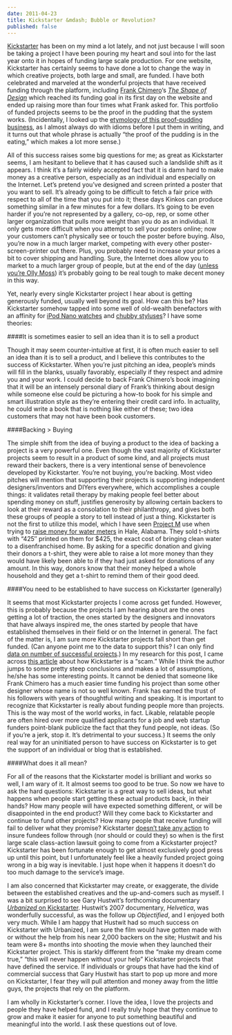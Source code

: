 ```yaml
---
date: 2011-04-23
title: Kickstarter &mdash; Bubble or Revolution?
published: false
---
```

[Kickstarter](http://www.kickstarter.com/ "Kickstarter") has been on my mind a lot lately, and not just because I will soon be taking a project I have been pouring my heart and soul into for the last year onto it in hopes of funding large scale production. For one website, Kickstarter has certainly seems to have done a lot to change the way in which creative projects, both large and small, are funded. I have both celebrated and marveled at the wonderful projects that have received funding through the platform, including [Frank Chimero](http://www.frankchimero.com/ "Frank Chimero")‘s [_The Shape of Design_](http://www.kickstarter.com/projects/30453381/the-shape-of-design "The Shape of Design on Kickstarter") which reached its funding goal in its first day on the website and ended up raising more than four times what Frank asked for. This portfolio of funded projects seems to be the proof in the pudding that the system works. (Incidentally, I looked up the [etymology of this proof-pudding business](http://ask.yahoo.com/20020903.html), as I almost always do with idioms before I put them in writing, and it turns out that whole phrase is actually “the proof of the pudding is in the eating,” which makes a lot more sense.)

All of this success raises some big questions for me; as great as Kickstarter seems, I am hesitant to believe that it has caused such a landslide shift as it appears. I think it’s a fairly widely accepted fact that it is damn hard to make money as a creative person, especially as an individual and especially on the Internet. Let’s pretend you’ve designed and screen printed a poster that you want to sell. It’s already going to be difficult to fetch a fair price with respect to all of the time that you put into it; these days Kinkos can produce something similar in a few minutes for a few dollars. It’s going to be even harder if you’re not represented by a gallery, co-op, rep, or some other larger organization that pulls more weight than you do as an individual. It only gets more difficult when you attempt to sell your posters online; now your customers can’t physically see or touch the poster before buying. Also, you’re now in a much larger market, competing with every other poster-screen-printer out there. Plus, you probably need to increase your prices a bit to cover shipping and handling. Sure, the Internet does allow you to market to a much larger group of people, but at the end of the day ([unless you’re Olly Moss](http://www.moss.fm/post/2401000278/star-wars-posters-on-sale-info "Star Wars Posters on Sale")) it’s probably going to be real tough to make decent money in this way.

Yet, nearly every single Kickstarter project I hear about is getting generously funded, usually well beyond its goal. How can this be? Has Kickstarter somehow tapped into some well of old-wealth benefactors with an affinity for [iPod Nano watches](http://www.kickstarter.com/projects/1104350651/tiktok-lunatik-multi-touch-watch-kits "Tiktok on Kickstarter") and [chubby styluses](http://www.kickstarter.com/projects/danprovost/the-cosmonaut-a-wide-grip-stylus-for-touch-screens "The Cosmonaut on Kickstarter")? I have some theories:

####It is sometimes easier to sell an idea than it is to sell a product

Though it may seem counter-intuitive at first, it is often much easier to sell an idea than it is to sell a product, and I believe this contributes to the success of Kickstarter. When you’re just pitching an idea, people’s minds will fill in the blanks, usually favorably, especially if they respect and admire you and your work. I could decide to back Frank Chimero’s book imagining that it will be an intensely personal diary of Frank’s thinking about design while someone else could be picturing a how-to book for his simple and smart illustration style as they’re entering their credit card info. In actuality, he could write a book that is nothing like either of these; two idea customers that may not have been book customers.

####Backing > Buying

The simple shift from the idea of buying a product to the idea of backing a project is a very powerful one. Even though the vast majority of Kickstarter projects seem to result in a product of some kind, and all projects must reward their backers, there is a very intentional sense of benevolence developed by Kickstarter. You’re not buying, you’re backing. Most video pitches will mention that supporting their projects is supporting independent designers/inventors and DIYers everywhere, which accomplishes a couple things: it validates retail therapy by making people feel better about spending money on stuff, justifies generosity by allowing certain backers to look at their reward as a consolation to their philanthropy, and gives both these groups of people a story to tell instead of just a thing. Kickstarter is not the first to utilize this model, which I have seen [Project M](http://www.projectmlab.com/ "Project M") use when trying to [raise money for water meters](http://www.buyameter.org/index.html "Buy A Meter") in Hale, Alabama. They sold t-shirts with “425″ printed on them for $425, the exact cost of bringing clean water to a disenfranchised home. By asking for a specific donation and giving their donors a t-shirt, they were able to raise a lot more money than they would have likely been able to if they had just asked for donations of any amount. In this way, donors know that their money helped a whole household and they get a t-shirt to remind them of their good deed.

####You need to be established to have success on Kickstarter (generally)

It seems that most Kickstarter projects I come across get funded. However, this is probably because the projects I am hearing about are the ones getting a lot of traction, the ones started by the designers and innovators that have always inspired me, the ones started by people that have established themselves in their field or on the Internet in general. The fact of the matter is, I am sure more Kickstarter projects fall short than get funded. (Can anyone point me to the data to support this? I can only find [data on number of successful projects](http://blog.kickstarter.com/post/2686751109/kickstarter-awards-by-the-numbers).) In my research for this post, I came across [this article](http://www.windycityblogger.com/2009/10/13/kickstarter-website-is-a-scam/ "Kickstarter is a scam") about how Kickstarter is a “scam.” While I think the author jumps to some pretty steep conclusions and makes a lot of assumptions, he/she has some interesting points. It cannot be denied that someone like Frank Chimero has a much easier time funding his project than some other designer whose name is not so well known. Frank has earned the trust of his followers with years of thoughtful writing and speaking. It is important to recognize that Kickstarter is really about funding people more than projects. This is the way most of the world works, in fact. Likable, relatable people are often hired over more qualified applicants for a job and web startup funders point-blank publicize the fact that they fund people, not ideas. (So if you’re a jerk, stop it. It’s detrimental to your success.) It seems the only real way for an uninitiated person to have success on Kickstarter is to get the support of an individual or blog that is established.

####What does it all mean?

For all of the reasons that the Kickstarter model is brilliant and works so well, I am wary of it. It almost seems too good to be true. So now we have to ask the hard questions: Kickstarter is a great way to sell ideas, but what happens when people start getting these actual products back, in their hands? How many people will have expected something different, or will be disappointed in the end product? Will they come back to Kickstarter and continue to fund other projects? How many people that receive funding will fail to deliver what they promise? Kickstarter [doesn’t take any action](http://www.kickstarter.com/help/faq#piIAmUnabToCompMyProjAsListWhatShouIDo) to insure fundees follow through (nor should or could they) so when is the first large scale class-action lawsuit going to come from a Kickstarter project? Kickstarter has been fortunate enough to get almost exclusively good press up until this point, but I unfortunately feel like a heavily funded project going wrong in a big way is inevitable. I just hope when it happens it doesn’t do too much damage to the service’s image.

I am also concerned that Kickstarter may create, or exaggerate, the divide between the established creatives and the up-and-comers such as myself. I was a bit surprised to see Gary Hustwit’s forthcoming documentary [_Urbanized_ on Kickstarter](http://www.kickstarter.com/projects/1019019367/urbanized-a-documentary-film-by-gary-hustwit?ref=live "Urbanized on Kickstarter"). Hustwit’s 2007 documentary, _Helvetica_, was wonderfully successful, as was the follow up _Objectified_, and I enjoyed both very much. While I am happy that Hustwit had so much success on Kickstarter with Urbanized, I am sure the film would have gotten made with or without the help from his near 2,000 backers on the site; Hustwit and his team were 8+ months into shooting the movie when they launched their Kickstarter project. This is starkly different from the “make my dream come true,” “this will never happen without your help” Kickstarter projects that have defined the service. If individuals or groups that have had the kind of commercial success that Gary Hustwit has start to pop up more and more on Kickstarter, I fear they will pull attention and money away from the little guys, the projects that rely on the platform.

I am wholly in Kickstarter’s corner. I love the idea, I love the projects and people they have helped fund, and I really truly hope that they continue to grow and make it easier for anyone to put something beautiful and meaningful into the world. I ask these questions out of love.
